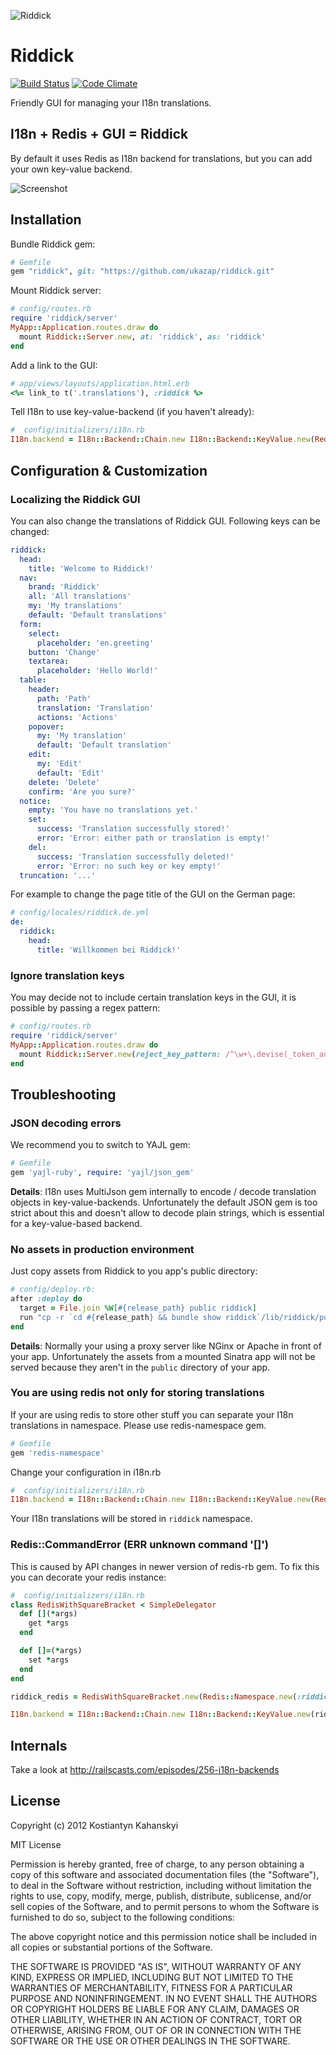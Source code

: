 ![Riddick](https://raw.github.com/kostia/riddick/master/riddick.png)

# Riddick

[![Build Status](https://travis-ci.org/kostia/riddick.png)](https://travis-ci.org/kostia/riddick)
[![Code Climate](https://codeclimate.com/github/kostia/riddick.png)](https://codeclimate.com/github/kostia/riddick)

Friendly GUI for managing your I18n translations.

## I18n + Redis + GUI = Riddick

By default it uses Redis as I18n backend for translations, but you can add your own key-value backend.

![Screenshot](https://raw.github.com/kostia/riddick/master/screenshot.png)

## Installation

Bundle Riddick gem:
```ruby
# Gemfile
gem "riddick", git: "https://github.com/ukazap/riddick.git"
```

Mount Riddick server:
```ruby
# config/routes.rb
require 'riddick/server'
MyApp::Application.routes.draw do
  mount Riddick::Server.new, at: 'riddick', as: 'riddick'
end
```

Add a link to the GUI:
```ruby
# app/views/layouts/application.html.erb
<%= link_to t('.translations'), :riddick %>
```

Tell I18n to use key-value-backend (if you haven't already):
```ruby
#  config/initializers/i18n.rb
I18n.backend = I18n::Backend::Chain.new I18n::Backend::KeyValue.new(Redis.new), I18n.backend
```

## Configuration & Customization

### Localizing the Riddick GUI

You can also change the translations of Riddick GUI. Following keys can be changed:
```yaml
riddick:
  head:
    title: 'Welcome to Riddick!'
  nav:
    brand: 'Riddick'
    all: 'All translations'
    my: 'My translations'
    default: 'Default translations'
  form:
    select:
      placeholder: 'en.greeting'
    button: 'Change'
    textarea:
      placeholder: 'Hello World!'
  table:
    header:
      path: 'Path'
      translation: 'Translation'
      actions: 'Actions'
    popover:
      my: 'My translation'
      default: 'Default translation'
    edit:
      my: 'Edit'
      default: 'Edit'
    delete: 'Delete'
    confirm: 'Are you sure?'
  notice:
    empty: 'You have no translations yet.'
    set:
      success: 'Translation successfully stored!'
      error: 'Error: either path or translation is empty!'
    del:
      success: 'Translation successfully deleted!'
      error: 'Error: no such key or key empty!'
  truncation: '...'
```

For example to change the page title of the GUI on the German page:
```yaml
# config/locales/riddick.de.yml
de:
  riddick:
    head:
      title: 'Willkommen bei Riddick!'
```

### Ignore translation keys

You may decide not to include certain translation keys in the GUI, it is possible by passing a regex pattern:

```ruby
# config/routes.rb
require 'riddick/server'
MyApp::Application.routes.draw do
  mount Riddick::Server.new(reject_key_pattern: /^\w+\.devise(_token_auth)?/), at: 'riddick', as: 'riddick'
end
```

## Troubleshooting

### JSON decoding errors

We recommend you to switch to YAJL gem:
```ruby
# Gemfile
gem 'yajl-ruby', require: 'yajl/json_gem'
```

__Details__: I18n uses MultiJson gem internally to encode / decode translation objects in key-value-backends.
Unfortunately the default JSON gem is too strict about this and doesn't allow to decode plain strings,
which is essential for a key-value-based backend.

### No assets in production environment

Just copy assets from Riddick to you app's public directory:
```ruby
# config/deploy.rb:
after :deploy do
  target = File.join %W[#{release_path} public riddick]
  run "cp -r `cd #{release_path} && bundle show riddick`/lib/riddick/public #{target}"
end
```

__Details__: Normally your using a proxy server like NGinx or Apache in front of your app.
Unfortunately the assets from a mounted Sinatra app will not be served because
they aren't in the `public` directory of your app.

### You are using redis not only for storing translations

If your are using redis to store other stuff you can separate your I18n translations in namespace. Please use redis-namespace gem.
```ruby
# Gemfile
gem 'redis-namespace'
```

Change your configuration in i18n.rb
```ruby
#  config/initializers/i18n.rb
I18n.backend = I18n::Backend::Chain.new I18n::Backend::KeyValue.new(Redis::Namespace.new(:riddick)), I18n.backend
```

Your I18n translations will be stored in `riddick` namespace.

### Redis::CommandError (ERR unknown command '[]')

This is caused by API changes in newer version of redis-rb gem. To fix this you can decorate your redis instance:

```ruby
#  config/initializers/i18n.rb
class RedisWithSquareBracket < SimpleDelegator
  def [](*args)
    get *args
  end

  def []=(*args)
    set *args
  end
end

riddick_redis = RedisWithSquareBracket.new(Redis::Namespace.new(:riddick))

I18n.backend = I18n::Backend::Chain.new I18n::Backend::KeyValue.new(riddick_redis), I18n.backend
```

## Internals

Take a look at http://railscasts.com/episodes/256-i18n-backends

## License

Copyright (c) 2012 Kostiantyn Kahanskyi

MIT License

Permission is hereby granted, free of charge, to any person obtaining
a copy of this software and associated documentation files (the
"Software"), to deal in the Software without restriction, including
without limitation the rights to use, copy, modify, merge, publish,
distribute, sublicense, and/or sell copies of the Software, and to
permit persons to whom the Software is furnished to do so, subject to
the following conditions:

The above copyright notice and this permission notice shall be
included in all copies or substantial portions of the Software.

THE SOFTWARE IS PROVIDED "AS IS", WITHOUT WARRANTY OF ANY KIND,
EXPRESS OR IMPLIED, INCLUDING BUT NOT LIMITED TO THE WARRANTIES OF
MERCHANTABILITY, FITNESS FOR A PARTICULAR PURPOSE AND
NONINFRINGEMENT. IN NO EVENT SHALL THE AUTHORS OR COPYRIGHT HOLDERS BE
LIABLE FOR ANY CLAIM, DAMAGES OR OTHER LIABILITY, WHETHER IN AN ACTION
OF CONTRACT, TORT OR OTHERWISE, ARISING FROM, OUT OF OR IN CONNECTION
WITH THE SOFTWARE OR THE USE OR OTHER DEALINGS IN THE SOFTWARE.
